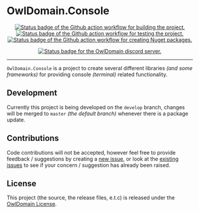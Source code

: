 # OwlDomain.Console

<!-- Do not put the link/image nested tags on new lines as that will count the links as having whitespace which changes the rendering -->
<p align="center"> <!-- Project -->
  <a title="A link to the Github action workflow for building the project." href="https://github.com/Owl-Domain/Console/actions/workflows/build.yml"><img alt="Status badge of the Github action workflow for building the project." src="https://github.com/Owl-Domain/Console/actions/workflows/build.yml/badge.svg"></a>
  <a title="A link to the Github action workflow for testing the project." href="https://github.com/Owl-Domain/Console/actions/workflows/test.yml"><img alt="Status badge of the Github action workflow for testing the project." src="https://github.com/Owl-Domain/Console/actions/workflows/test.yml/badge.svg"></a>
  <a title="A link to the Github action workflow for creating NuGet packages." href="https://github.com/Owl-Domain/Console/actions/workflows/package.yml"><img alt="Status badge of the Github action workflow for creating Nuget packages." src="https://github.com/Owl-Domain/Console/actions/workflows/package.yml/badge.svg"></a>
</p>

<p align="center"> <!-- Organisation -->
  <a title="A link to the OwlDomain Discord server." href="https://discord.gg/JtXMeqVGQc"><img alt="Status badge for the OwlDomain discord server." src="https://img.shields.io/discord/1411024983550853162?style=social&logo=discord&label=discord&link=https%3A%2F%2Fdiscord.gg%2FJtXMeqVGQc"></a>
</p>

---

`OwlDomain.Console` is a project to create several different libraries *(and some frameworks)*
for providing console *(terminal)* related functionality.


## Development

Currently this project is being developed on the `develop` branch, changes will be
merged to `master` *(the default branch)* whenever there is a package update.


## Contributions

Code contributions will not be accepted, however feel free to provide feedback / suggestions
by creating a [new issue](https://github.com/Owl-Domain/Console/issues/new), or look at
the [existing issues](https://github.com/Owl-Domain/Console/issues?q=) to see if your
concern / suggestion has already been raised.


## License

This project (the source, the release files, e.t.c) is released under the
[OwlDomain License](https://github.com/Owl-Domain/Console/blob/master/license.md).
